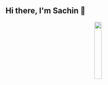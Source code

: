 ## Hi there, I'm Sachin 👋

<p align="center">
<img width="20%" src="https://imgupload.io/image/R7Opu"/>
</p>
<!--

- I'm **Technical Writer** | **Tech Blogger** | **Artist** | **Learner**
- Currently Learning:  **Single Sourcing**, **DITA**, **Web Development** And **Machine Learning**
- Willing to contribute more and more in **Open Source Projects**


### 🛠 &nbsp;Tech Stack

- 🏢 I'm currently working at **E&Y**
- 🚀 I use daily:
  ![Adobe Premiere Pro 2020 ](https://img.shields.io/badge/-Adobe%20Premiere%20Pro-9999FF?style=plastic&logo=adobe-premiere-pro)
  ![Adobe XD](https://img.shields.io/badge/-Adobe%20XD-FF26BE?style=plastic&logo=adobe-xd)
  ![Adobe Photoshop](https://img.shields.io/badge/-Adobe Photoshop-31A8FF?style=plastic&logo=adobe-photoshop)
  ![Microsoft SharePoint](https://img.shields.io/badge/-SharePoint-0078D4?style=plastic&logo=microsoft-sharepoint)
  ![VS Code](https://img.shields.io/badge/-VS%20Code-007ACC?style=plastic&logo=visual-studio-code)
  ![GitHub](https://img.shields.io/badge/-GitHub-181717?style=plastic&logo=github)
- 💻 Have exposure towards:
  ![HTML5](https://img.shields.io/badge/-HTML5-E34F26?style=plastic&logo=html5&logoColor=white)
  ![CSS3](https://img.shields.io/badge/-CSS3-1572B6?style=plastic&logo=css3)
  ![Bootstrap](https://img.shields.io/badge/-Bootstrap-563D7C?style=plastic&logo=bootstrap)
- ⚡️ Fun facts: Fitness freak | Diet guru | Love to travel & explore
